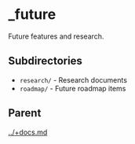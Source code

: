# _future

Future features and research.

## Subdirectories

- `research/` - Research documents
- `roadmap/` - Future roadmap items

## Parent
[../+docs.md](../+docs.md)